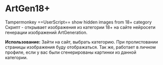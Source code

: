 # ArtGen18+
Tampermonkey ==UserScript== show hidden images from 18+ category
Скрипт - открывает изображения из категории 18+ на сайте нейросети генерации изображений ArtGeneration.

**Использование:**
Зайти на сайт, выбрать категорию. При пролистовании страницы изображения буду отображаться.
Так же, работает в личном профиле, если у вас были сгенерированы картинки из данной категории.
